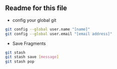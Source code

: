 ## Readme for this file

- config your global git
```sh
git config --global user.name "[name]"
git config --global user.email "[email address]"
```

- Save Fragments
```sh
git stash
git stash save [message]
git stash pop
```